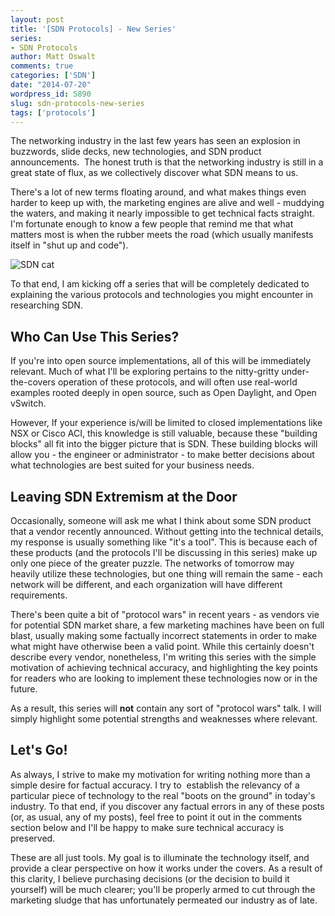 ```yaml
---
layout: post
title: '[SDN Protocols] - New Series'
series:
- SDN Protocols
author: Matt Oswalt
comments: true
categories: ['SDN']
date: "2014-07-20"
wordpress_id: 5890
slug: sdn-protocols-new-series
tags: ['protocols']
---
```



The networking industry in the last few years has seen an explosion in buzzwords, slide decks, new technologies, and SDN product announcements.  The honest truth is that the networking industry is still in a great state of flux, as we collectively discover what SDN means to us.

There's a lot of new terms floating around, and what makes things even harder to keep up with, the marketing engines are alive and well - muddying the waters, and making it nearly impossible to get technical facts straight. I'm fortunate enough to know a few people that remind me that what matters most is when the rubber meets the road (which usually manifests itself in "shut up and code").

![SDN cat](assets/2014/07/52770151.jpg)

To that end, I am kicking off a series that will be completely dedicated to explaining the various protocols and technologies you might encounter in researching SDN.

## Who Can Use This Series?

If you're into open source implementations, all of this will be immediately relevant. Much of what I'll be exploring pertains to the nitty-gritty under-the-covers operation of these protocols, and will often use real-world examples rooted deeply in open source, such as Open Daylight, and Open vSwitch.

However, If your experience is/will be limited to closed implementations like NSX or Cisco ACI, this knowledge is still valuable, because these "building blocks" all fit into the bigger picture that is SDN. These building blocks will allow you - the engineer or administrator - to make better decisions about what technologies are best suited for your business needs.

## Leaving SDN Extremism at the Door

Occasionally, someone will ask me what I think about some SDN product that a vendor recently announced. Without getting into the technical details, my response is usually something like "it's a tool". This is because each of these products (and the protocols I'll be discussing in this series) make up only one piece of the greater puzzle. The networks of tomorrow may heavily utilize these technologies, but one thing will remain the same - each network will be different, and each organization will have different requirements.

There's been quite a bit of "protocol wars" in recent years - as vendors vie for potential SDN market share, a few marketing machines have been on full blast, usually making some factually incorrect statements in order to make what might have otherwise been a valid point. While this certainly doesn't describe every vendor, nonetheless, I'm writing this series with the simple motivation of achieving technical accuracy, and highlighting the key points for readers who are looking to implement these technologies now or in the future.

As a result, this series will **not** contain any sort of "protocol wars" talk. I will simply highlight some potential strengths and weaknesses where relevant.

## Let's Go!

As always, I strive to make my motivation for writing nothing more than a simple desire for factual accuracy. I try to  establish the relevancy of a particular piece of technology to the real "boots on the ground" in today's industry. To that end, if you discover any factual errors in any of these posts (or, as usual, any of my posts), feel free to point it out in the comments section below and I'll be happy to make sure technical accuracy is preserved.

These are all just tools. My goal is to illuminate the technology itself, and provide a clear perspective on how it works under the covers. As a result of this clarity, I believe purchasing decisions (or the decision to build it yourself) will be much clearer; you'll be properly armed to cut through the marketing sludge that has unfortunately permeated our industry as of late.
